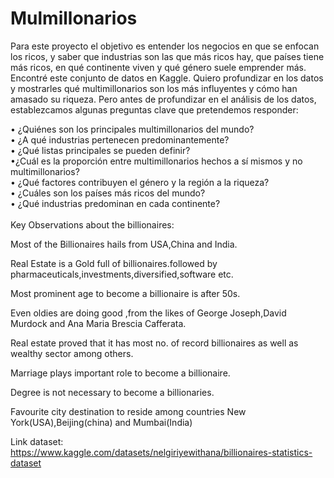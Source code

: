 # Mulmillonarios

Para este proyecto el objetivo es entender los negocios en que se enfocan los ricos, y saber que industrias son las que más ricos hay, que países tiene más ricos, en qué continente viven y qué género suele emprender más. <br>
Encontré este conjunto de datos en Kaggle. Quiero profundizar en los datos y mostrarles qué multimillonarios son los más influyentes y cómo han amasado su riqueza. Pero antes de profundizar en el análisis de los datos, establezcamos algunas preguntas clave que pretendemos responder:


• ¿Quiénes son los principales multimillonarios del mundo? <br>
• ¿A qué industrias pertenecen predominantemente? <br>
• ¿Qué listas principales se pueden definir? <br> 
 •¿Cuál es la proporción entre multimillonarios hechos a sí mismos y no multimillonarios? <br>
• ¿Qué factores contribuyen el género y la región a la riqueza? <br> 
• ¿Cuáles son los países más ricos del mundo? <br>
• ¿Qué industrias predominan en cada continente? <br> <br>
Key Observations about the billionaires:

Most of the Billionaires hails from USA,China and India.

Real Estate is a Gold full of billionaires.followed by pharmaceuticals,investments,diversified,software etc.

Most prominent age to become a billionaire is after 50s.

Even oldies are doing good ,from the likes of George Joseph,David Murdock and Ana Maria Brescia Cafferata.

Real estate proved that it has most no. of record billionaires as well as wealthy sector among others.

Marriage plays important role to become a billionaire.

Degree is not necessary to become a billionaries.

Favourite city destination to reside among countries New York(USA),Beijing(china) and Mumbai(India)

Link dataset: https://www.kaggle.com/datasets/nelgiriyewithana/billionaires-statistics-dataset
